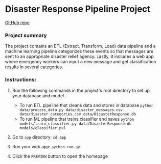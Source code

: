 # Disaster Response Pipeline Project

[GitHub repo](https://github.com/managucam/pythonProject2)

### Project summary
The project contains an ETL (Extract, Transform, Load) data pipeline and a machine learning pipeline categorizes these events so that messages are sent to an appropriate disaster relief agency.
Lastly, it includes a web app where emergency workers can input a new message and get classification results in several categories.

### Instructions:
1. Run the following commands in the project's root directory to set up your database and model.

    - To run ETL pipeline that cleans data and stores in database
        `python data/process_data.py data/disaster_messages.csv data/disaster_categories.csv data/DisasterResponse.db`
    - To run ML pipeline that trains classifier and saves
        `python models/train_classifier.py data/DisasterResponse.db models/classifier.pkl`

2. Go to `app` directory: `cd app`

3. Run your web app: `python run.py`

4. Click the `PREVIEW` button to open the homepage
